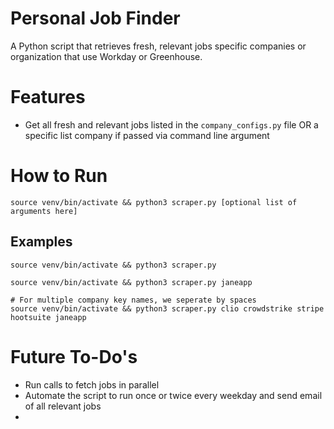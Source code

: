 # Personal Job Finder

A Python script that retrieves fresh, relevant jobs specific companies or organization that use Workday or Greenhouse. 

# Features
* Get all fresh and relevant jobs listed in the `company_configs.py` file OR a specific list company if passed via command line argument 

# How to Run
```
source venv/bin/activate && python3 scraper.py [optional list of arguments here]
```

## Examples 
```
source venv/bin/activate && python3 scraper.py
```

```
source venv/bin/activate && python3 scraper.py janeapp
```

```
# For multiple company key names, we seperate by spaces 
source venv/bin/activate && python3 scraper.py clio crowdstrike stripe hootsuite janeapp
```

# Future To-Do's 
* Run calls to fetch jobs in parallel 
* Automate the script to run once or twice every weekday and send email of all relevant jobs 
* 